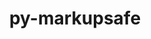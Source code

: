 ---
title: "py-markupsafe"
layout: cache
categories: [package, v0.18.1]
meta: {"versions": ["2.0.1"], "compilers": ["gcc@=7.3.1", "gcc@=7.5.0"], "oss": ["amzn2", "ubuntu18.04"], "platforms": ["linux"], "targets": ["aarch64", "graviton2", "x86_64", "x86_64_v3", "x86_64_v4"], "stacks": ["aws-isc", "aws-isc-aarch64", "data-vis-sdk", "e4s", "root"], "num_specs": 7, "num_specs_by_stack": {"e4s": 2, "root": 7, "data-vis-sdk": 1, "aws-isc": 2, "aws-isc-aarch64": 2}}
spec_details: [{"hash": "moccjbwsnsjas76cm6aygzcublpgzzhc", "compiler": "gcc@=7.5.0", "versions": ["2.0.1"], "os": "ubuntu18.04", "platform": "linux", "target": "x86_64", "variants": [], "stacks": ["e4s", "root"], "size": "-", "tarball": "https://binaries.spack.io/v0.18.1/build_cache/linux-ubuntu18.04-x86_64/gcc-7.5.0/py-markupsafe-2.0.1/linux-ubuntu18.04-x86_64-gcc-7.5.0-py-markupsafe-2.0.1-moccjbwsnsjas76cm6aygzcublpgzzhc.spack"}, {"hash": "nj4focjau5a2m7434nha3wqupx3y2uz4", "compiler": "gcc@=7.5.0", "versions": ["2.0.1"], "os": "ubuntu18.04", "platform": "linux", "target": "x86_64", "variants": [], "stacks": ["data-vis-sdk", "root"], "size": "-", "tarball": "https://binaries.spack.io/v0.18.1/build_cache/linux-ubuntu18.04-x86_64/gcc-7.5.0/py-markupsafe-2.0.1/linux-ubuntu18.04-x86_64-gcc-7.5.0-py-markupsafe-2.0.1-nj4focjau5a2m7434nha3wqupx3y2uz4.spack"}, {"hash": "zn6rd2g7ewgcvvmk7rybammf2os6azfc", "compiler": "gcc@=7.3.1", "versions": ["2.0.1"], "os": "amzn2", "platform": "linux", "target": "x86_64_v4", "variants": [], "stacks": ["aws-isc", "root"], "size": "-", "tarball": "https://binaries.spack.io/v0.18.1/build_cache/linux-amzn2-x86_64_v4/gcc-7.3.1/py-markupsafe-2.0.1/linux-amzn2-x86_64_v4-gcc-7.3.1-py-markupsafe-2.0.1-zn6rd2g7ewgcvvmk7rybammf2os6azfc.spack"}, {"hash": "tszccjilzag6agtggnakjcp7vwbyknce", "compiler": "gcc@=7.3.1", "versions": ["2.0.1"], "os": "amzn2", "platform": "linux", "target": "aarch64", "variants": [], "stacks": ["aws-isc-aarch64", "root"], "size": "-", "tarball": "https://binaries.spack.io/v0.18.1/build_cache/linux-amzn2-aarch64/gcc-7.3.1/py-markupsafe-2.0.1/linux-amzn2-aarch64-gcc-7.3.1-py-markupsafe-2.0.1-tszccjilzag6agtggnakjcp7vwbyknce.spack"}, {"hash": "xhuuqyt2p3m3atdinwd727fcpkouh7co", "compiler": "gcc@=7.5.0", "versions": ["2.0.1"], "os": "ubuntu18.04", "platform": "linux", "target": "x86_64", "variants": [], "stacks": ["e4s", "root"], "size": "-", "tarball": "https://binaries.spack.io/v0.18.1/build_cache/linux-ubuntu18.04-x86_64/gcc-7.5.0/py-markupsafe-2.0.1/linux-ubuntu18.04-x86_64-gcc-7.5.0-py-markupsafe-2.0.1-xhuuqyt2p3m3atdinwd727fcpkouh7co.spack"}, {"hash": "tmygk3lr4vwhdjaa7dihtbjl47phcf5m", "compiler": "gcc@=7.3.1", "versions": ["2.0.1"], "os": "amzn2", "platform": "linux", "target": "x86_64_v3", "variants": [], "stacks": ["aws-isc", "root"], "size": "-", "tarball": "https://binaries.spack.io/v0.18.1/build_cache/linux-amzn2-x86_64_v3/gcc-7.3.1/py-markupsafe-2.0.1/linux-amzn2-x86_64_v3-gcc-7.3.1-py-markupsafe-2.0.1-tmygk3lr4vwhdjaa7dihtbjl47phcf5m.spack"}, {"hash": "vhog5tqwszb5awmhdst5ku47d7y6tm54", "compiler": "gcc@=7.3.1", "versions": ["2.0.1"], "os": "amzn2", "platform": "linux", "target": "graviton2", "variants": [], "stacks": ["aws-isc-aarch64", "root"], "size": "-", "tarball": "https://binaries.spack.io/v0.18.1/build_cache/linux-amzn2-graviton2/gcc-7.3.1/py-markupsafe-2.0.1/linux-amzn2-graviton2-gcc-7.3.1-py-markupsafe-2.0.1-vhog5tqwszb5awmhdst5ku47d7y6tm54.spack"}]
---